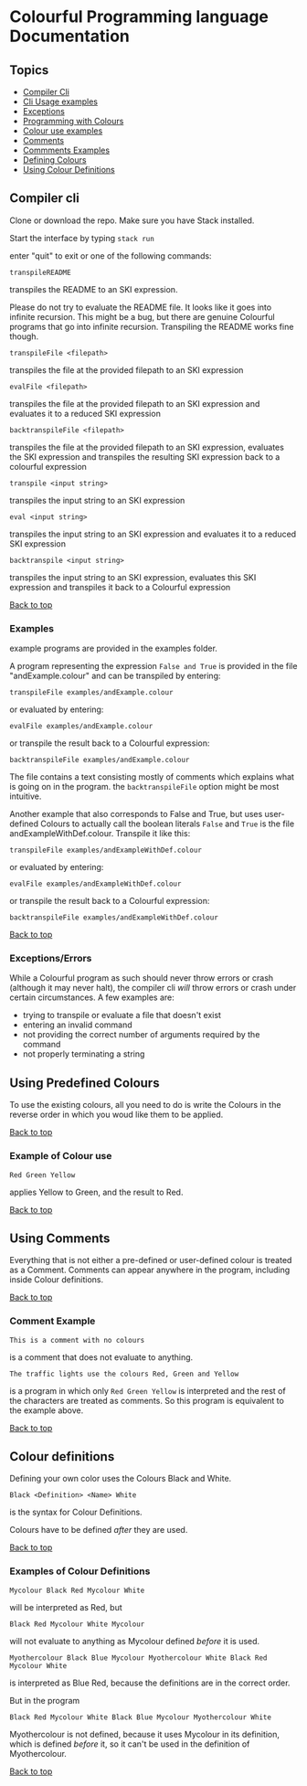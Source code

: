 # Colourful Programming language Documentation 
<a id="top"></a>

## Topics
* [Compiler Cli](#cli)
* [Cli Usage examples](#cli-ex)
* [Exceptions](#errors)
* [Programming with Colours](#colour-use)
* [Colour use examples](#colour-use-ex)
* [Comments](#comments)
* [Commments Examples](#comments-ex)
* [Defining Colours](#colour-def)
* [Using Colour Definitions](#colour-def-ex)

<a id="cli"></a>
## Compiler cli

Clone or download the repo. Make sure you have Stack installed.

Start the interface by typing `stack run`

enter "quit" to exit or one of the following commands:


`transpileREADME`

transpiles the README to an SKI expression.

Please do not try to evaluate the README file. It looks like it goes into infinite recursion. This might be a bug, but there are genuine Colourful programs that go into infinite recursion. Transpiling the README works fine though.

`transpileFile <filepath>`

transpiles the file at the provided filepath to an SKI expression

`evalFile <filepath>`

transpiles the file at the provided filepath to an SKI expression and evaluates it to a reduced SKI expression

`backtranspileFile <filepath>`

transpiles the file at the provided filepath to an SKI expression, evaluates the SKI expression and transpiles the resulting SKI expression back to a colourful expression

`transpile <input string>`

transpiles the input string to an SKI expression

`eval <input string>`

transpiles the input string to an SKI expression and evaluates it to a reduced SKI expression

`backtranspile <input string>`

transpiles the input string to an SKI expression, evaluates this SKI expression and transpiles it back to a Colourful expression

[Back to top](#top)

<a id="cli-ex"></a>
### Examples 

example programs are provided in the examples folder.

A program representing the expression `False and True` is provided in the file "andExample.colour" and can be transpiled by entering:

`transpileFile examples/andExample.colour`

or evaluated by entering:

`evalFile examples/andExample.colour`

or transpile the result back to a Colourful expression:

`backtranspileFile examples/andExample.colour`

The file contains a text consisting mostly of comments which explains what is going on in the program. the `backtranspileFile` option might be most intuitive.

Another example that also corresponds to False and True, but uses user-defined Colours to actually
call the boolean literals `False` and `True` is the file andExampleWithDef.colour.
Transpile it like this:

`transpileFile examples/andExampleWithDef.colour`

or evaluated by entering:

`evalFile examples/andExampleWithDef.colour`

or transpile the result back to a Colourful expression:

`backtranspileFile examples/andExampleWithDef.colour`

[Back to top](#top)

<a id="errors"></a>
### Exceptions/Errors

While a Colourful program as such should never throw errors or crash (although it may never halt), the compiler cli *will* throw errors or crash under certain circumstances. A few examples are:
* trying to transpile or evaluate a file that doesn't exist
* entering an invalid command
* not providing the correct number of arguments required by the command
* not properly terminating a string
<a id="colour-use"></a>
## Using Predefined Colours

To use the existing colours, all you need to do is write the Colours in the reverse order in which you woud like them to be applied.

[Back to top](#top)

<a id="colour-use-ex"></a>
### Example of Colour use

`Red Green Yellow`

applies Yellow to Green, and the result to Red.

[Back to top](#top)

<a id="comments"></a>
## Using Comments

Everything that is not either a pre-defined or user-defined colour is treated as a Comment. Comments can appear anywhere in the program, including inside Colour definitions. 

[Back to top](#top)

<a id="comments-ex"></a>
### Comment Example

`This is a comment with no colours`

is a comment that does not evaluate to anything.

`The traffic lights use the colours Red, Green and Yellow`

is a program in which only `Red Green Yellow` is interpreted and the rest of the characters are treated as comments. So this program is equivalent to the example above.

[Back to top](#top)

<a id="colour-def"></a>
## Colour definitions

Defining your own color uses the Colours Black and White.

`Black <Definition> <Name> White` 

is the syntax for Colour Definitions.

Colours have to be defined *after* they are used.

[Back to top](#top)

<a id="colour-def-ex"></a>
### Examples of Colour Definitions

`Mycolour Black Red Mycolour White`

will be interpreted as Red, but

`Black Red Mycolour White Mycolour`

will not evaluate to anything as Mycolour defined *before* it is used.

`Myothercolour Black Blue Mycolour Myothercolour White Black Red Mycolour White`

is interpreted as Blue Red, because the definitions are in the correct order.

But in the program

`Black Red Mycolour White Black Blue Mycolour Myothercolour White`

Myothercolour is not defined, because it uses Mycolour in its definition, which is defined *before* it, so it can't be used in the definition of Myothercolour.

[Back to top](#top)

